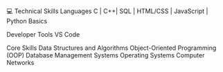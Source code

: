 💻 Technical Skills
Languages
C | C++| SQL | HTML/CSS | JavaScript | Python Basics

Developer Tools
VS Code

Core Skills
Data Structures and Algorithms
Object-Oriented Programming (OOP)
Database Management Systems
Operating Systems
Computer Networks
